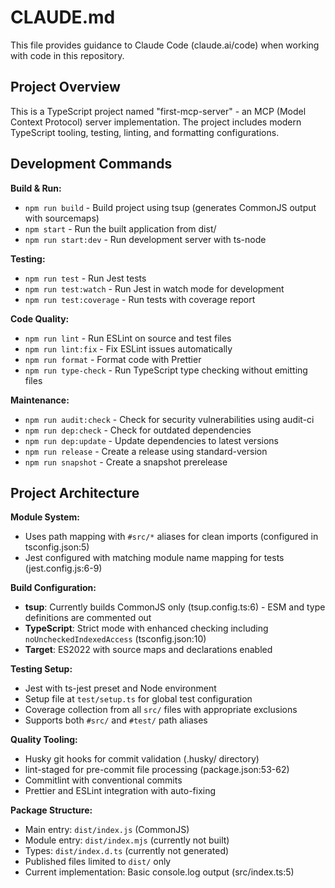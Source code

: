 # CLAUDE.md

This file provides guidance to Claude Code (claude.ai/code) when working with code in this repository.

## Project Overview

This is a TypeScript project named "first-mcp-server" - an MCP (Model Context Protocol) server implementation.
The project includes modern TypeScript tooling, testing, linting, and formatting configurations.

## Development Commands

**Build & Run:**
- `npm run build` - Build project using tsup (generates CommonJS output with sourcemaps)
- `npm start` - Run the built application from dist/
- `npm run start:dev` - Run development server with ts-node

**Testing:**
- `npm run test` - Run Jest tests
- `npm run test:watch` - Run Jest in watch mode for development
- `npm run test:coverage` - Run tests with coverage report

**Code Quality:**
- `npm run lint` - Run ESLint on source and test files
- `npm run lint:fix` - Fix ESLint issues automatically
- `npm run format` - Format code with Prettier
- `npm run type-check` - Run TypeScript type checking without emitting files

**Maintenance:**
- `npm run audit:check` - Check for security vulnerabilities using audit-ci
- `npm run dep:check` - Check for outdated dependencies
- `npm run dep:update` - Update dependencies to latest versions
- `npm run release` - Create a release using standard-version
- `npm run snapshot` - Create a snapshot prerelease

## Project Architecture

**Module System:**
- Uses path mapping with `#src/*` aliases for clean imports (configured in tsconfig.json:5)
- Jest configured with matching module name mapping for tests (jest.config.js:6-9)

**Build Configuration:**
- **tsup**: Currently builds CommonJS only (tsup.config.ts:6) - ESM and type definitions are commented out
- **TypeScript**: Strict mode with enhanced checking including `noUncheckedIndexedAccess` (tsconfig.json:10)
- **Target**: ES2022 with source maps and declarations enabled

**Testing Setup:**
- Jest with ts-jest preset and Node environment
- Setup file at `test/setup.ts` for global test configuration
- Coverage collection from all `src/` files with appropriate exclusions
- Supports both `#src/` and `#test/` path aliases

**Quality Tooling:**
- Husky git hooks for commit validation (.husky/ directory)
- lint-staged for pre-commit file processing (package.json:53-62)
- Commitlint with conventional commits
- Prettier and ESLint integration with auto-fixing

**Package Structure:**
- Main entry: `dist/index.js` (CommonJS)
- Module entry: `dist/index.mjs` (currently not built)
- Types: `dist/index.d.ts` (currently not generated)
- Published files limited to `dist/` only
- Current implementation: Basic console.log output (src/index.ts:5)